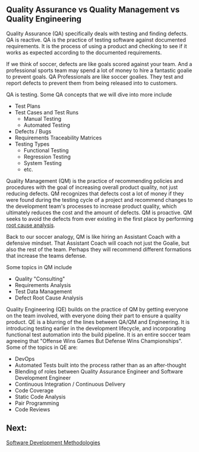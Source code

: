 ## Quality Assurance vs Quality Management vs Quality Engineering

Quality Assurance (QA) specifically deals with testing and finding defects. QA is reactive. QA is the practice of testing software against documented requirements. It is the process of using a product and checking to see if it works as expected according to the documented requirements. 

If we think of soccer, defects are like goals scored against your team. And a professional sports team may spend a lot of money to hire a fantastic goalie to prevent goals. QA Professionals are like soccer goalies. They test and report defects to prevent them from being released into to customers.

QA is testing. Some QA concepts that we will dive into more include
- Test Plans
- Test Cases and Test Runs
  - Manual Testing
  - Automated Testing
- Defects / Bugs
- Requirements Traceability Matrices
- Testing Types
  - Functional Testing 
  - Regression Testing 
  - System Testing 
  - etc.

Quality Management (QM) is the practice of recommending policies and procedures with the goal of increasing overall product quality, not just reducing defects. QM recognizes that defects cost a lot of money if they were found during the testing cycle of a project and recommend changes to the development team's processes to increase product quality, which ultimately reduces the cost and the amount of defects. QM is proactive. QM seeks to avoid the defects from ever existing in the first place by performing [root cause analysis](https://en.wikipedia.org/wiki/Root_cause_analysis).

Back to our soccer analogy, QM is like hiring an Assistant Coach with a defensive mindset. That Assistant Coach will coach not just the Goalie, but also the rest of the team. Perhaps they will recommend different formations that increase the teams defense. 

Some topics in QM include
- Quality "Consulting"
- Requirements Analysis
- Test Data Management
- Defect Root Cause Analysis

Quality Engineering (QE) builds on the practice of QM by getting everyone on the team involved, with everyone doing their part to ensure a quality product. QE is a blurring of the lines between QA/QM and Engineering. It is introducing testing earlier in the development lifecycle, and incorporating functional test automation into the build pipeline. It is an entire soccer team agreeing that "Offense Wins Games But Defense Wins Championships". Some of the topics in QE are:
- DevOps
- Automated Tests built into the process rather than as an after-thought
- Blending of roles between Quality Assurance Engineer and Software Development Engineer
- Continuous Integration / Continuous Delivery
- Code Coverage
- Static Code Analysis
- Pair Programming
- Code Reviews

## Next:
[Software Development Methodologies](./MQA-software-development-methodologies.md)
